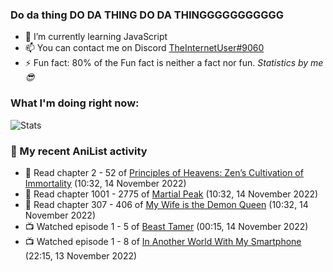 ### Do da thing DO DA THING DO DA THINGGGGGGGGGGG

<!-- **TheInternetUser0/TheInternetUser0** is a ✨ _special_ ✨ repository because its `README.md` (this file) appears on your GitHub profile. -->


- 🌱 I’m currently learning JavaScript
- 📫 You can contact me on Discord [TheInternetUser#9060](https://discord.com/users/534117072796385300)
- ⚡ Fun fact: 80% of the Fun fact is neither a fact nor fun. _Statistics by me 😎_

### What I'm doing right now:
![Stats](https://discord.c99.nl/widget/theme-3/534117072796385300.png)

### 🌸 My recent AniList activity

<!-- ANILIST_ACTIVITY:start -->

-   📖 Read chapter 2 - 52 of [Principles of Heavens: Zen’s Cultivation of Immortality](https://anilist.co/manga/101408) (10:32, 14 November 2022)
-   📖 Read chapter 1001 - 2775 of [Martial Peak](https://anilist.co/manga/104494) (10:32, 14 November 2022)
-   📖 Read chapter 307 - 406 of [My Wife is the Demon Queen](https://anilist.co/manga/107966) (10:32, 14 November 2022)
-   📺 Watched episode 1 - 5 of [Beast Tamer](https://anilist.co/anime/150695) (00:15, 14 November 2022)
-   📺 Watched episode 1 - 8 of [In Another World With My Smartphone](https://anilist.co/anime/98491) (22:15, 13 November 2022)

<!-- ANILIST_ACTIVITY:end -->
